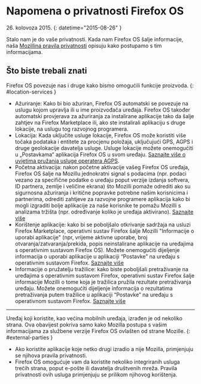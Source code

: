 ﻿# Napomena o privatnosti Firefox OS

26\. kolovoza 2015\.
{: datetime="2015-08-26" }

Stalo nam je do vaše privatnosti. Kada nam Firefox OS šalje informacije, naša [Mozillina pravila privatnosti](https://www.mozilla.org/privacy/) opisuju kako postupamo s tim informacijama.

## Što biste trebali znati

Firefox OS povezuje nas i druge kako bismo omogućili funkcije proizvoda.
{: #location-services }

* Ažuriranje: Kako bi bio ažuriran, Firefox OS automatski se povezuje na uslugu kojom upravlja ili u ime proizvođača uređaja. Firefox OS također automatski provjerava za ažuriranja  za instalirane aplikacije tako da šalje zahtjev na Firefox Marketplace ili, ako ste instalirali aplikaciju s druge lokacije, na uslugu tog razvojnog programera.
* Lokacija: Kada uključite usluge lokacije, Firefox OS može koristiti više točaka podataka i entitete za procjenu položaja, uključujući GPS, AGPS i druge geolokacije davatelja usluge. Usluge lokacije možete onemogućiti u „Postavkama“ aplikacija Firefox OS u svom uređaju. [Saznajte više o uvjetima pružanja usluge operatera AGPS](https://wiki.mozilla.org/Firefox_OS/AGPS_service_provider_terms).
* Početna aktivacija: nakon početne aktivacije vašeg Firefox OS uređaja, Firefox OS šalje na Mozillu jednokratni signal s podacima (npr. podaci vezano za specifične podatke o uređaju poput verzije izdanja softvera, ID partnera, zemlje i veličine ekrana) što Mozilli pomaže odrediti ako su sigurnosna ažuriranja i kritične popravke potrebne našim korisnicima i partnerima, odrediti zahtjeve za razvojne programere aplikacija kako bi mogli izgraditi bolje aplikacije za naše korisnike te pomažu Mozilli s analizama tržišta (npr. određivanje koliko je uređaja aktivirano). [Saznajte više](https://wiki.mozilla.org/Firefox_OS/Metrics/activationping)
* Korištenje aplikacije: kako bi se poboljšalo otkrivanje sadržaja na usluzi Firefox Marketplace, operativni sustav Firefox šalje Mozilli "Informacije o uporabi aplikacije" (npr, vrijeme aktivne uporabe, broj otvaranja/zatvaranja/prekida, popis neinstalirane aplikacije na uređajima s operativnim sustavom Firefox OS). Možete onemogućiti dijeljenje informacija o uporabi aplikacije u aplikaciji “Postavke” na uređaju s operativnim sustavom Firefox. [Saznajte više](https://wiki.mozilla.org/FirefoxOS/Metrics/App_Usage)
* Informacije o pružatelju tražilice: kako biste poboljšali pretraživanje na uređajima s operativnim sustavom Firefox, operativni sustav Firefox šalje informacije Mozilli o tome koja je tražilica pružila rezultate pretraživanja uređaju. Možete onemogućiti dijeljenje informacija o rezultatima pretraživanja putem tražilice u aplikaciji “Postavke” na uređaju s operativnom sustavom Firefox. [Saznajte više](https://wiki.mozilla.org/FirefoxOS/Metrics/App_Usage)

---------------------------------------

Uređaj koji koristite, kao većina mobilnih uređaja, izrađen je od nekoliko strana. Ova obavijest pokriva samo kako Mozilla postupa s vašim informacijama za službene verzije Firefox OS ovlašten od strane Mozille.
{: #external-parties }

* Ako koristite aplikacije koje netko drugi izradio a nije Mozilla, primjenjuju se njihova pravila privatnosti.
* Firefox OS omogućuje vam da koristite nekoliko integriranih usluga trećih strana, poput e-pošte ili davatelja društvenih mreža. Pravila privatnosti ovih usluga primjenjuju se prilikom njihovog korištenja.
